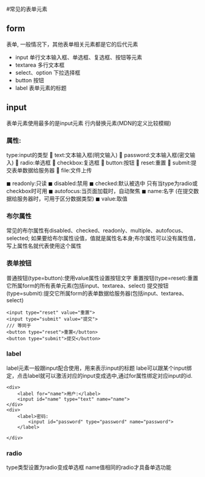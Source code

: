 #常见的表单元素

## form
表单, 一般情况下，其他表单相关元素都是它的后代元素 
- input 单行文本输入框、单选框、复选框、按钮等元素 
- textarea 多行文本框 
- select、option 下拉选择框
- button 按钮
- label 表单元素的标题

## input
表单元素使用最多的是input元素
行内替换元素(MDN的定义比较模糊)

### 属性:
type:input的类型
 text:文本输入框(明文输入)
 password:文本输入框(密文输入)  radio:单选框
 checkbox:复选框
 button:按钮
 reset:重置
 submit:提交表单数据给服务器
 file:文件上传

◼ readonly:只读
◼ disabled:禁用
◼ checked:默认被选中 只有当type为radio或checkbox时可用
◼ autofocus:当页面加载时，自动聚焦 
◼ name:名字 (在提交数据给服务器时，可用于区分数据类型)
◼ value:取值

### 布尔属性
常见的布尔属性有disabled、checked、readonly、multiple、autofocus、selected;
如果要给布尔属性设值，值就是属性名本身;布尔属性可以没有属性值，写上属性名就代表使用这个属性


### 表单按钮
普通按钮(type=button):使用value属性设置按钮文字
重置按钮(type=reset):重置它所属form的所有表单元素(包括input、textarea、select)
提交按钮(type=submit):提交它所属form的表单数据给服务器(包括input、textarea、select)

```
<input type="reset" value="重置">
<input type="submit" value="提交">
/// 等同于
<button type="reset">重置</button>
<button type="submit">提交</button>
```

### label
label元素一般跟input配合使用，用来表示input的标题
labe可以跟某个input绑定，点击label就可以激活对应的input变成选中,通过for属性绑定对应input的id.

```
<div>
    <label for="name">用户:</label>
    <input id="name" type="text" name="name">
</div>
<div>
    <label>密码:
        <input id="password" type="password" name="password">
    </label>
    
</div>
```

### radio
type类型设置为radio变成单选框
name值相同的radio才具备单选功能

  
